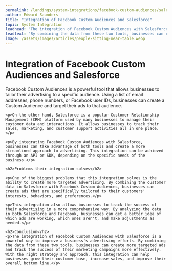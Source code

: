 ```yaml
---
permalink: /landings/system-integrations/facebook-custom-audiences/salesforce
author: Edward Saunders
title: "Integration of Facebook Custom Audiences and Salesforce"
topic: System Integration
leadhead: "The integration of Facebook Custom Audiences with Salesforce is a powerful way to improve a business's advertising efforts"
leadtext: "By combining the data from these two tools, businesses can create more targeted ads and track the success of their marketing campaigns more effectively. With the right strategy and approach, this integration can help businesses grow their customer base, increase sales, and improve their overall bottom line."
image: /assets/images/articles/people-sitting-near-table.webp
---
```

<div class="arttext">	<h1>Integration of Facebook Custom Audiences and Salesforce</h1>
	<p>Facebook Custom Audiences is a powerful tool that allows businesses to tailor their advertising to a specific audience. Using a list of email addresses, phone numbers, or Facebook user IDs, businesses can create a Custom Audience and target their ads to that audience. </p>

	<p>On the other hand, Salesforce is a popular Customer Relationship Management (CRM) platform used by many businesses to manage their customer data and interactions. It allows businesses to track their sales, marketing, and customer support activities all in one place.</p>

	<p>By integrating Facebook Custom Audiences with Salesforce, businesses can take advantage of both tools and create a more streamlined approach to advertising. This integration can be achieved through an API or SDK, depending on the specific needs of the business.</p>

	<h2>Problems their integration solves</h2>

	<p>One of the biggest problems that this integration solves is the ability to create more targeted advertising. By combining the customer data in Salesforce with Facebook Custom Audiences, businesses can create ads that are specifically tailored to their customers' interests, behaviors, and preferences.</p>

	<p>This integration also allows businesses to track the success of their advertising in a more comprehensive way. By analyzing the data in both Salesforce and Facebook, businesses can get a better idea of which ads are working, which ones aren't, and make adjustments as needed.</p>

	<h2>Conclusion</h2>
	<p>The integration of Facebook Custom Audiences with Salesforce is a powerful way to improve a business's advertising efforts. By combining the data from these two tools, businesses can create more targeted ads and track the success of their marketing campaigns more effectively. With the right strategy and approach, this integration can help businesses grow their customer base, increase sales, and improve their overall bottom line.</p>

</div>